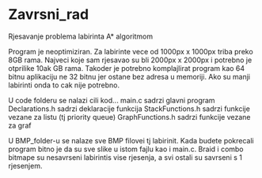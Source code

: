 # Zavrsni_rad
Rjesavanje problema labirinta A* algoritmom

Program je neoptimiziran. Za labirinte vece od 1000px x 1000px triba preko 8GB rama. Najveci koje sam rjesavao su bli 2000px x 2000px i potrebno je otprilike 10ak GB rama. Takoder je potrebno komplajlirat program kao 64 bitnu aplikaciju ne 32 bitnu jer ostane bez adresa u memoriji. Ako su manji labirinti onda to cak nije potrebno.

U code folderu se nalazi cili kod...
main.c              sadrzi glavni program
Declarations.h      sadrzi deklaracije funkcija
StackFunctions.h    sadrzi funkcije vezane za listu (tj priority queue)
GraphFunctions.h    sadrzi funkcije vezane za graf

U BMP_folder-u se nalaze sve BMP filovei tj labirinit. 
Kada budete pokrecali program bitno je da su sve slike u istom fajlu kao i main.c.
Braid i combo bitmape su nesavrseni labirintis vise rjesenja, a svi ostali su savrseni s 1 rjesenjem.
